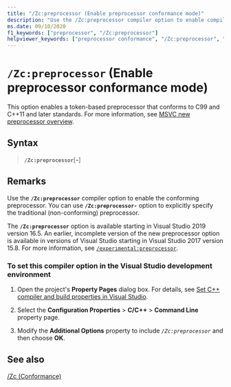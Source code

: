 ```yaml
---
title: "/Zc:preprocessor (Enable preprocessor conformance mode)"
description: "Use the /Zc:preprocessor compiler option to enable compiler support for a standard conforming preprocessor."
ms.date: 09/10/2020
f1_keywords: ["preprocessor", "/Zc:preprocessor"]
helpviewer_keywords: ["preprocessor conformance", "/Zc:preprocessor", "Enable preprocessor conformance mode"]
---
```

# `/Zc:preprocessor` (Enable preprocessor conformance mode)

This option enables a token-based preprocessor that conforms to C99 and C++11 and later standards. For more information, see [MSVC new preprocessor overview](../../preprocessor/preprocessor-experimental-overview.md).

## Syntax

> **`/Zc:preprocessor`**[**-**]

## Remarks

Use the **`/Zc:preprocessor`** compiler option to enable the conforming preprocessor. You can use **`/Zc:preprocessor-`** option to explicitly specify the traditional (non-conforming) preprocessor.

The **`/Zc:preprocessor`** option is available starting in Visual Studio 2019 version 16.5. An earlier, incomplete version of the new preprocessor option is available in versions of Visual Studio starting in Visual Studio 2017 version 15.8. For more information, see [`/experimental:preprocessor`](experimental-preprocessor.md).

### To set this compiler option in the Visual Studio development environment

1. Open the project's **Property Pages** dialog box. For details, see [Set C++ compiler and build properties in Visual Studio](../working-with-project-properties.md).

1. Select the **Configuration Properties** > **C/C++** > **Command Line** property page.

1. Modify the **Additional Options** property to include *`/Zc:preprocessor`* and then choose **OK**.

## See also

[/Zc (Conformance)](zc-conformance.md)
